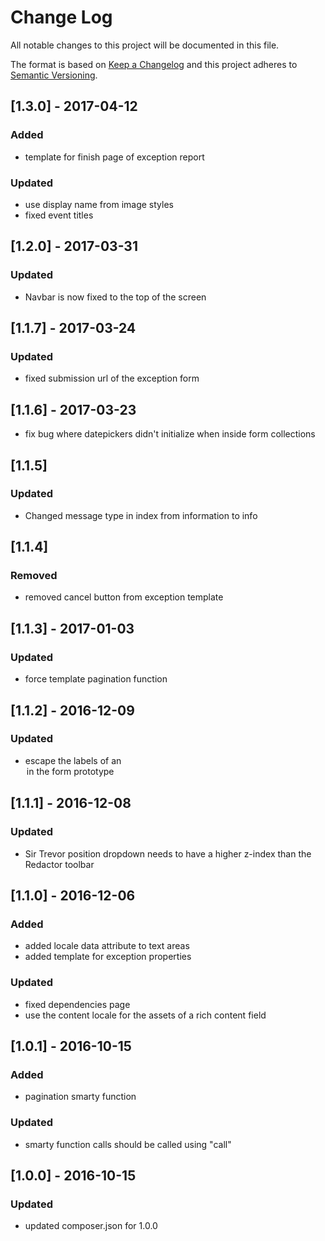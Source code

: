 # Change Log
All notable changes to this project will be documented in this file.

The format is based on [Keep a Changelog](http://keepachangelog.com/)
and this project adheres to [Semantic Versioning](http://semver.org/).

## [1.3.0] - 2017-04-12
### Added
- template for finish page of exception report
### Updated
- use display name from image styles
- fixed event titles

## [1.2.0] - 2017-03-31
### Updated
- Navbar is now fixed to the top of the screen

## [1.1.7] - 2017-03-24
### Updated
- fixed submission url of the exception form

## [1.1.6] - 2017-03-23
- fix bug where datepickers didn't initialize when inside form collections

## [1.1.5]
### Updated
- Changed message type in index from information to info

## [1.1.4]
### Removed
- removed cancel button from exception template

## [1.1.3] - 2017-01-03
### Updated
- force template pagination function

## [1.1.2] - 2016-12-09
### Updated
- escape the labels of an <option> in the form prototype

## [1.1.1] - 2016-12-08
### Updated
- Sir Trevor position dropdown needs to have a higher z-index than the Redactor toolbar

## [1.1.0] - 2016-12-06
### Added
- added locale data attribute to text areas
- added template for exception properties

### Updated
- fixed dependencies page
- use the content locale for the assets of a rich content field

## [1.0.1] - 2016-10-15
### Added
- pagination smarty function

### Updated
- smarty function calls should be called using "call"

## [1.0.0] - 2016-10-15
### Updated
- updated composer.json for 1.0.0
